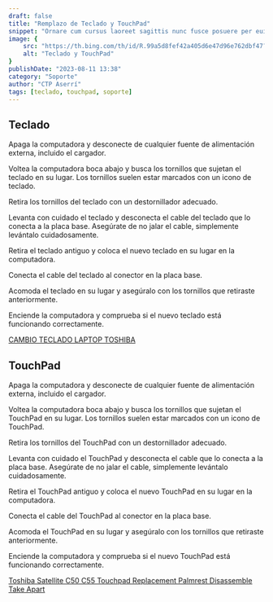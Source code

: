 ```yaml
---
draft: false
title: "Remplazo de Teclado y TouchPad"
snippet: "Ornare cum cursus laoreet sagittis nunc fusce posuere per euismod dis vehicula a, semper fames lacus maecenas dictumst pulvinar neque enim non potenti. Torquent hac sociosqu eleifend potenti."
image: {
    src: "https://th.bing.com/th/id/R.99a5d8fef42a405d6e47d96e762dbf47?rik=Nl9L%2fTIZ3iVkhA&riu=http%3a%2f%2fimages.amazon.com%2fimages%2fG%2f01%2felectronics%2fdetail-page%2ftoshiba-a505-keyboard-800.jpg&ehk=ueMlI%2bWLRvrqSVHjGfAXrcABO9T9Dfk6XJzHM%2fbrLds%3d&risl=&pid=ImgRaw&r=0",
    alt: "Teclado y TouchPad"
}
publishDate: "2023-08-11 13:38"
category: "Soporte"
author: "CTP Aserrí"
tags: [teclado, touchpad, soporte]
---
```


## Teclado

Apaga la computadora y desconecte de cualquier fuente de alimentación externa, incluido el cargador.

Voltea la computadora boca abajo y busca los tornillos que sujetan el teclado en su lugar. Los tornillos suelen estar marcados con un icono de teclado.

Retira los tornillos del teclado con un destornillador adecuado.

Levanta con cuidado el teclado y desconecta el cable del teclado que lo conecta a la placa base. Asegúrate de no jalar el cable, simplemente levántalo cuidadosamente.

Retira el teclado antiguo y coloca el nuevo teclado en su lugar en la computadora.

Conecta el cable del teclado al conector en la placa base.

Acomoda el teclado en su lugar y asegúralo con los tornillos que retiraste anteriormente.

Enciende la computadora y comprueba si el nuevo teclado está funcionando correctamente.

[CAMBIO TECLADO LAPTOP TOSHIBA](https://youtu.be/rDdxCN92ZCA)

## TouchPad

Apaga la computadora y desconecte de cualquier fuente de alimentación externa, incluido el cargador.

Voltea la computadora boca abajo y busca los tornillos que sujetan el TouchPad en su lugar. Los tornillos suelen estar marcados con un icono de TouchPad.

Retira los tornillos del TouchPad con un destornillador adecuado.

Levanta con cuidado el TouchPad y desconecta el cable que lo conecta a la placa base. Asegúrate de no jalar el cable, simplemente levántalo cuidadosamente.

Retira el TouchPad antiguo y coloca el nuevo TouchPad en su lugar en la computadora.

Conecta el cable del TouchPad al conector en la placa base.

Acomoda el TouchPad en su lugar y asegúralo con los tornillos que retiraste anteriormente.

Enciende la computadora y comprueba si el nuevo TouchPad está funcionando correctamente.

[Toshiba Satellite C50 C55 Touchpad Replacement Palmrest Disassemble Take Apart](https://www.youtube.com/watch?v=pCscCs-7Ke8&ab_channel=LaptopRepairHelp)